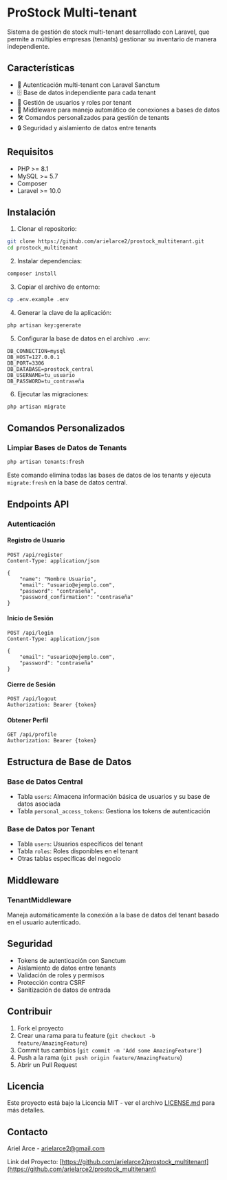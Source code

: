 # ProStock Multi-tenant

Sistema de gestión de stock multi-tenant desarrollado con Laravel, que permite a múltiples empresas (tenants) gestionar su inventario de manera independiente.

## Características

- 🔐 Autenticación multi-tenant con Laravel Sanctum
- 🗄️ Base de datos independiente para cada tenant
- 👥 Gestión de usuarios y roles por tenant
- 🔄 Middleware para manejo automático de conexiones a bases de datos
- 🛠️ Comandos personalizados para gestión de tenants
- 🔒 Seguridad y aislamiento de datos entre tenants

## Requisitos

- PHP >= 8.1
- MySQL >= 5.7
- Composer
- Laravel >= 10.0

## Instalación

1. Clonar el repositorio:
```bash
git clone https://github.com/arielarce2/prostock_multitenant.git
cd prostock_multitenant
```

2. Instalar dependencias:
```bash
composer install
```

3. Copiar el archivo de entorno:
```bash
cp .env.example .env
```

4. Generar la clave de la aplicación:
```bash
php artisan key:generate
```

5. Configurar la base de datos en el archivo `.env`:
```env
DB_CONNECTION=mysql
DB_HOST=127.0.0.1
DB_PORT=3306
DB_DATABASE=prostock_central
DB_USERNAME=tu_usuario
DB_PASSWORD=tu_contraseña
```

6. Ejecutar las migraciones:
```bash
php artisan migrate
```

## Comandos Personalizados

### Limpiar Bases de Datos de Tenants
```bash
php artisan tenants:fresh
```
Este comando elimina todas las bases de datos de los tenants y ejecuta `migrate:fresh` en la base de datos central.

## Endpoints API

### Autenticación

#### Registro de Usuario
```http
POST /api/register
Content-Type: application/json

{
    "name": "Nombre Usuario",
    "email": "usuario@ejemplo.com",
    "password": "contraseña",
    "password_confirmation": "contraseña"
}
```

#### Inicio de Sesión
```http
POST /api/login
Content-Type: application/json

{
    "email": "usuario@ejemplo.com",
    "password": "contraseña"
}
```

#### Cierre de Sesión
```http
POST /api/logout
Authorization: Bearer {token}
```

#### Obtener Perfil
```http
GET /api/profile
Authorization: Bearer {token}
```

## Estructura de Base de Datos

### Base de Datos Central
- Tabla `users`: Almacena información básica de usuarios y su base de datos asociada
- Tabla `personal_access_tokens`: Gestiona los tokens de autenticación

### Base de Datos por Tenant
- Tabla `users`: Usuarios específicos del tenant
- Tabla `roles`: Roles disponibles en el tenant
- Otras tablas específicas del negocio

## Middleware

### TenantMiddleware
Maneja automáticamente la conexión a la base de datos del tenant basado en el usuario autenticado.

## Seguridad

- Tokens de autenticación con Sanctum
- Aislamiento de datos entre tenants
- Validación de roles y permisos
- Protección contra CSRF
- Sanitización de datos de entrada

## Contribuir

1. Fork el proyecto
2. Crear una rama para tu feature (`git checkout -b feature/AmazingFeature`)
3. Commit tus cambios (`git commit -m 'Add some AmazingFeature'`)
4. Push a la rama (`git push origin feature/AmazingFeature`)
5. Abrir un Pull Request

## Licencia

Este proyecto está bajo la Licencia MIT - ver el archivo [LICENSE.md](LICENSE.md) para más detalles.

## Contacto

Ariel Arce - arielarce2@gmail.com

Link del Proyecto: [https://github.com/arielarce2/prostock_multitenant](https://github.com/arielarce2/prostock_multitenant)
